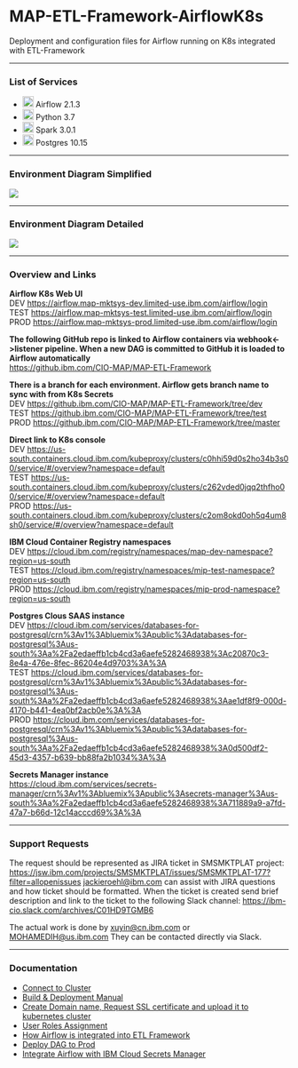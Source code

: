 # MAP-ETL-Framework-AirflowK8s

Deployment and configuration files for Airflow running on K8s integrated with ETL-Framework

---
### List of Services

 - <img src="https://miro.medium.com/max/1080/1*6jjSw8IqGbsPZp7L_43YyQ.png" height="20"> Airflow 2.1.3
 - <img src="https://i.stack.imgur.com/hRJou.gif" height="20"> Python 3.7
 - <img src="https://upload.wikimedia.org/wikipedia/commons/f/f3/Apache_Spark_logo.svg" height="20"> Spark 3.0.1
 - <img src="https://upload.wikimedia.org/wikipedia/commons/2/29/Postgresql_elephant.svg" height="20"> Postgres 10.15

---
### Environment Diagram Simplified
<img src="https://github.ibm.com/CIO-MAP/MAP-ETL-Framework-AirflowK8s/blob/master/diagrams/env_diagram_simplified.jpg">

---
### Environment Diagram Detailed
<img src="https://github.ibm.com/CIO-MAP/MAP-ETL-Framework-AirflowK8s/blob/master/diagrams/env_diagram_detailed.jpg">

---
### Overview and Links

**Airflow K8s Web UI**\
DEV https://airflow.map-mktsys-dev.limited-use.ibm.com/airflow/login \
TEST https://airflow.map-mktsys-test.limited-use.ibm.com/airflow/login \
PROD https://airflow.map-mktsys-prod.limited-use.ibm.com/airflow/login

**The following GitHub repo is linked to Airflow containers via webhook<->listener pipeline. When a new DAG is committed to GitHub it is loaded to Airflow automatically**\
https://github.ibm.com/CIO-MAP/MAP-ETL-Framework

**There is a branch for each environment. Airflow gets branch name to sync with from K8s Secrets** \
DEV https://github.ibm.com/CIO-MAP/MAP-ETL-Framework/tree/dev \
TEST https://github.ibm.com/CIO-MAP/MAP-ETL-Framework/tree/test \
PROD https://github.ibm.com/CIO-MAP/MAP-ETL-Framework/tree/master

**Direct link to K8s console**\
DEV https://us-south.containers.cloud.ibm.com/kubeproxy/clusters/c0hhi59d0s2ho34b3s00/service/#/overview?namespace=default \
TEST https://us-south.containers.cloud.ibm.com/kubeproxy/clusters/c262vded0jqq2thfho00/service/#/overview?namespace=default \
PROD https://us-south.containers.cloud.ibm.com/kubeproxy/clusters/c2om8okd0oh5q4um8sh0/service/#/overview?namespace=default

**IBM Cloud Container Registry namespaces** \
DEV https://cloud.ibm.com/registry/namespaces/map-dev-namespace?region=us-south \
TEST https://cloud.ibm.com/registry/namespaces/mip-test-namespace?region=us-south \
PROD https://cloud.ibm.com/registry/namespaces/mip-prod-namespace?region=us-south

**Postgres Clous SAAS instance** \
DEV https://cloud.ibm.com/services/databases-for-postgresql/crn%3Av1%3Abluemix%3Apublic%3Adatabases-for-postgresql%3Aus-south%3Aa%2Fa2edaeffb1cb4cd3a6aefe5282468938%3Ac20870c3-8e4a-476e-8fec-86204e4d9703%3A%3A \
TEST https://cloud.ibm.com/services/databases-for-postgresql/crn%3Av1%3Abluemix%3Apublic%3Adatabases-for-postgresql%3Aus-south%3Aa%2Fa2edaeffb1cb4cd3a6aefe5282468938%3Aae1df8f9-000d-4170-b441-4ea0bf2acb0e%3A%3A \
PROD https://cloud.ibm.com/services/databases-for-postgresql/crn%3Av1%3Abluemix%3Apublic%3Adatabases-for-postgresql%3Aus-south%3Aa%2Fa2edaeffb1cb4cd3a6aefe5282468938%3A0d500df2-45d3-4357-b639-bb88fa2b1034%3A%3A

**Secrets Manager instance** \
https://cloud.ibm.com/services/secrets-manager/crn%3Av1%3Abluemix%3Apublic%3Asecrets-manager%3Aus-south%3Aa%2Fa2edaeffb1cb4cd3a6aefe5282468938%3A711889a9-a7fd-47a7-b66d-12c14acccd69%3A%3A

---
### Support Requests

The request should be represented as JIRA ticket in SMSMKTPLAT project: https://jsw.ibm.com/projects/SMSMKTPLAT/issues/SMSMKTPLAT-177?filter=allopenissues
jackieroehl@ibm.com can assist with JIRA questions and how ticket should be formatted.
When the ticket is created send brief description and link to the ticket to the following Slack channel: https://ibm-cio.slack.com/archives/C01HD9TGMB6

The actual work is done by xuyin@cn.ibm.com or MOHAMEDIH@us.ibm.com
They can be contacted directly via Slack.

---
### Documentation
- [Connect to Cluster](https://github.ibm.com/CIO-MAP/MAP-ETL-Framework-AirflowK8s/blob/master/docs/Connect%20to%20Cluster.md)
- [Build & Deployment Manual](https://github.ibm.com/CIO-MAP/MAP-ETL-Framework-AirflowK8s/blob/master/docs/Build%20%26%20Deployment%20Manual.md)
- [Create Domain name, Request SSL certificate and upload it to kubernetes cluster](https://github.ibm.com/CIO-MAP/MAP-ETL-Framework-AirflowK8s/blob/master/docs/Ingress%20SSL%20Certificates.md)
- [User Roles Assignment](https://github.ibm.com/CIO-MAP/MAP-ETL-Framework-AirflowK8s/blob/master/docs/User%20Roles%20Assignment.md)
- [How Airflow is integrated into ETL Framework](https://github.ibm.com/CIO-MAP/MAP-ETL-Framework-AirflowK8s/blob/master/docs/How%20Airflow%20is%20integrated%20into%20ETL%20Framework.md)
- [Deploy DAG to Prod](https://github.ibm.com/CIO-MAP/MAP-ETL-Framework-AirflowK8s/blob/master/docs/Deploy%20DAG%20to%20Prod.md)
- [Integrate Airflow with IBM Cloud Secrets Manager](https://github.ibm.com/CIO-MAP/MAP-ETL-Framework-AirflowK8s/blob/master/docs/Integrate%20Airflow%20with%20IBM%20Cloud%20Secrets%20Manager.md)